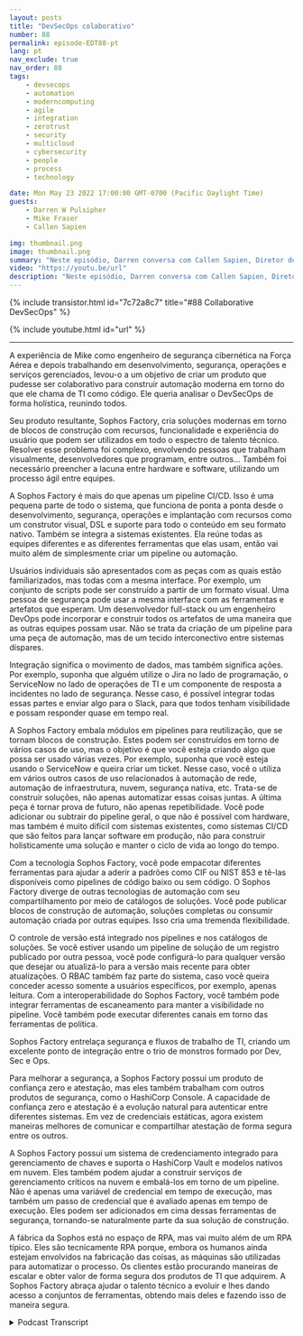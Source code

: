 ```yaml
---
layout: posts
title: "DevSecOps colaborativo"
number: 88
permalink: episode-EDT88-pt
lang: pt
nav_exclude: true
nav_order: 88
tags:
    - devsecops
    - automation
    - moderncomputing
    - agile
    - integration
    - zerotrust
    - security
    - multicloud
    - cybersecurity
    - people
    - process
    - technology

date: Mon May 23 2022 17:00:00 GMT-0700 (Pacific Daylight Time)
guests:
    - Darren W Pulsipher
    - Mike Fraser
    - Callen Sapien

img: thumbnail.png
image: thumbnail.png
summary: "Neste episódio, Darren conversa com Callen Sapien, Diretor de Gerenciamento de Produtos da Sophos Factory, e Mike Fraser, VP de DevSecOps, sobre seu produto que permite uma colaboração verdadeiramente integrada entre Segurança, Desenvolvimento e Operações (SecDevOps)."
video: "https://youtu.be/url"
description: "Neste episódio, Darren conversa com Callen Sapien, Diretor de Gerenciamento de Produtos da Sophos Factory, e Mike Fraser, VP de DevSecOps, sobre seu produto que permite uma colaboração verdadeiramente integrada entre Segurança, Desenvolvimento e Operações (SecDevOps)."
---
```


<div>
{% include transistor.html id="7c72a8c7" title="#88 Collaborative DevSecOps" %}

{% include youtube.html id="url" %}
</div>

---

A experiência de Mike como engenheiro de segurança cibernética na Força Aérea e depois trabalhando em desenvolvimento, segurança, operações e serviços gerenciados, levou-o a um objetivo de criar um produto que pudesse ser colaborativo para construir automação moderna em torno do que ele chama de TI como código. Ele queria analisar o DevSecOps de forma holística, reunindo todos.

Seu produto resultante, Sophos Factory, cria soluções modernas em torno de blocos de construção com recursos, funcionalidade e experiência do usuário que podem ser utilizados em todo o espectro de talento técnico. Resolver esse problema foi complexo, envolvendo pessoas que trabalham visualmente, desenvolvedores que programam, entre outros... Também foi necessário preencher a lacuna entre hardware e software, utilizando um processo ágil entre equipes.

A Sophos Factory é mais do que apenas um pipeline CI/CD. Isso é uma pequena parte de todo o sistema, que funciona de ponta a ponta desde o desenvolvimento, segurança, operações e implantação com recursos como um construtor visual, DSL e suporte para todo o conteúdo em seu formato nativo. Também se integra a sistemas existentes. Ela reúne todas as equipes diferentes e as diferentes ferramentas que elas usam, então vai muito além de simplesmente criar um pipeline ou automação.

Usuários individuais são apresentados com as peças com as quais estão familiarizados, mas todas com a mesma interface. Por exemplo, um conjunto de scripts pode ser construído a partir de um formato visual. Uma pessoa de segurança pode usar a mesma interface com as ferramentas e artefatos que esperam. Um desenvolvedor full-stack ou um engenheiro DevOps pode incorporar e construir todos os artefatos de uma maneira que as outras equipes possam usar. Não se trata da criação de um pipeline para uma peça de automação, mas de um tecido interconectivo entre sistemas díspares.

Integração significa o movimento de dados, mas também significa ações. Por exemplo, suponha que alguém utilize o Jira no lado de programação, o ServiceNow no lado de operações de TI e um componente de resposta a incidentes no lado de segurança. Nesse caso, é possível integrar todas essas partes e enviar algo para o Slack, para que todos tenham visibilidade e possam responder quase em tempo real.

A Sophos Factory embala módulos em pipelines para reutilização, que se tornam blocos de construção. Estes podem ser construídos em torno de vários casos de uso, mas o objetivo é que você esteja criando algo que possa ser usado várias vezes. Por exemplo, suponha que você esteja usando o ServiceNow e queira criar um ticket. Nesse caso, você o utiliza em vários outros casos de uso relacionados à automação de rede, automação de infraestrutura, nuvem, segurança nativa, etc. Trata-se de construir soluções, não apenas automatizar essas coisas juntas. A última peça é tornar prova de futuro, não apenas repetibilidade. Você pode adicionar ou subtrair do pipeline geral, o que não é possível com hardware, mas também é muito difícil com sistemas existentes, como sistemas CI/CD que são feitos para lançar software em produção, não para construir holisticamente uma solução e manter o ciclo de vida ao longo do tempo.

Com a tecnologia Sophos Factory, você pode empacotar diferentes ferramentas para ajudar a aderir a padrões como CIF ou NIST 853 e tê-las disponíveis como pipelines de código baixo ou sem código. O Sophos Factory diverge de outras tecnologias de automação com seu compartilhamento por meio de catálogos de soluções. Você pode publicar blocos de construção de automação, soluções completas ou consumir automação criada por outras equipes. Isso cria uma tremenda flexibilidade.

O controle de versão está integrado nos pipelines e nos catálogos de soluções. Se você estiver usando um pipeline de solução de um registro publicado por outra pessoa, você pode configurá-lo para qualquer versão que desejar ou atualizá-lo para a versão mais recente para obter atualizações. O RBAC também faz parte do sistema, caso você queira conceder acesso somente a usuários específicos, por exemplo, apenas leitura. Com a interoperabilidade do Sophos Factory, você também pode integrar ferramentas de escaneamento para manter a visibilidade no pipeline. Você também pode executar diferentes canais em torno das ferramentas de política.

Sophos Factory entrelaça segurança e fluxos de trabalho de TI, criando um excelente ponto de integração entre o trio de monstros formado por Dev, Sec e Ops.

Para melhorar a segurança, a Sophos Factory possui um produto de confiança zero e atestação, mas eles também trabalham com outros produtos de segurança, como o HashiCorp Console. A capacidade de confiança zero e atestação é a evolução natural para autenticar entre diferentes sistemas. Em vez de credenciais estáticas, agora existem maneiras melhores de comunicar e compartilhar atestação de forma segura entre os outros.

A Sophos Factory possui um sistema de credenciamento integrado para gerenciamento de chaves e suporta o HashiCorp Vault e modelos nativos em nuvem. Eles também podem ajudar a construir serviços de gerenciamento críticos na nuvem e embalá-los em torno de um pipeline. Não é apenas uma variável de credencial em tempo de execução, mas também um passo de credencial que é avaliado apenas em tempo de execução. Eles podem ser adicionados em cima dessas ferramentas de segurança, tornando-se naturalmente parte da sua solução de construção.

A fábrica da Sophos está no espaço de RPA, mas vai muito além de um RPA típico. Eles são tecnicamente RPA porque, embora os humanos ainda estejam envolvidos na fabricação das coisas, as máquinas são utilizadas para automatizar o processo. Os clientes estão procurando maneiras de escalar e obter valor de forma segura dos produtos de TI que adquirem. A Sophos Factory abraça ajudar o talento técnico a evoluir e lhes dando acesso a conjuntos de ferramentas, obtendo mais deles e fazendo isso de maneira segura.



<details>
<summary> Podcast Transcript </summary>

<p></p>

</details>
